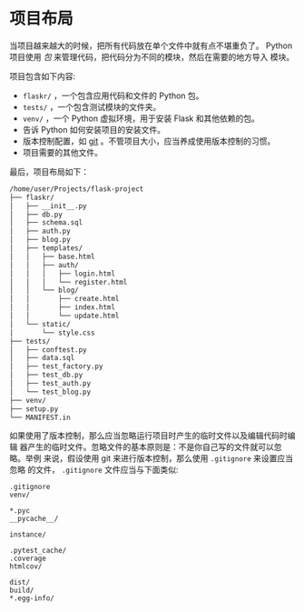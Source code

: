 # 项目布局

当项目越来越大的时候，把所有代码放在单个文件中就有点不堪重负了。 Python 项目使用 *包* 来管理代码，把代码分为不同的模块，然后在需要的地方导入 模块。

项目包含如下内容:

- `flaskr/` ，一个包含应用代码和文件的 Python 包。
- `tests/` ，一个包含测试模块的文件夹。
- `venv/` ，一个 Python 虚拟环境，用于安装 Flask 和其他依赖的包。
- 告诉 Python 如何安装项目的安装文件。
- 版本控制配置，如 [git](https://git-scm.com/) 。不管项目大小，应当养成使用版本控制的习惯。
- 项目需要的其他文件。

最后，项目布局如下：

```bash
/home/user/Projects/flask-project
├── flaskr/
│   ├── __init__.py
│   ├── db.py
│   ├── schema.sql
│   ├── auth.py
│   ├── blog.py
│   ├── templates/
│   │   ├── base.html
│   │   ├── auth/
│   │   │   ├── login.html
│   │   │   └── register.html
│   │   └── blog/
│   │       ├── create.html
│   │       ├── index.html
│   │       └── update.html
│   └── static/
│       └── style.css
├── tests/
│   ├── conftest.py
│   ├── data.sql
│   ├── test_factory.py
│   ├── test_db.py
│   ├── test_auth.py
│   └── test_blog.py
├── venv/
├── setup.py
└── MANIFEST.in
```

如果使用了版本控制，那么应当忽略运行项目时产生的临时文件以及编辑代码时编辑 器产生的临时文件。忽略文件的基本原则是：不是你自己写的文件就可以忽略。举例 来说，假设使用 git 来进行版本控制，那么使用 `.gitignore` 来设置应当忽略 的文件， `.gitignore` 文件应当与下面类似:

```
.gitignore
venv/

*.pyc
__pycache__/

instance/

.pytest_cache/
.coverage
htmlcov/

dist/
build/
*.egg-info/
```
